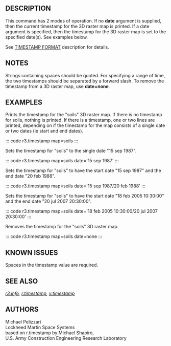 ## DESCRIPTION

This command has 2 modes of operation. If no **date** argument is
supplied, then the current timestamp for the 3D raster map is printed.
If a date argument is specified, then the timestamp for the 3D raster
map is set to the specified date(s). See examples below.

See [TIMESTAMP FORMAT](r.timestamp.html#timestamp-format) description
for details.

## NOTES

Strings containing spaces should be quoted. For specifying a range of
time, the two timestamps should be separated by a forward slash. To
remove the timestamp from a 3D raster map, use **date=none**.

## EXAMPLES

Prints the timestamp for the \"soils\" 3D raster map. If there is no
timestamp for soils, nothing is printed. If there is a timestamp, one or
two lines are printed, depending on if the timestamp for the map
consists of a single date or two dates (ie start and end dates).

::: code
    r3.timestamp map=soils
:::

Sets the timestamp for \"soils\" to the single date \"15 sep 1987\".

::: code
    r3.timestamp map=soils date='15 sep 1987'
:::

Sets the timestamp for \"soils\" to have the start date \"15 sep 1987\"
and the end date \"20 feb 1988\".

::: code
    r3.timestamp map=soils date='15 sep 1987/20 feb 1988'
:::

Sets the timestamp for \"soils\" to have the start date \"18 feb 2005
10:30:00\" and the end date \"20 jul 2007 20:30:00\".

::: code
    r3.timestamp map=soils date='18 feb 2005 10:30:00/20 jul 2007 20:30:00'
:::

Removes the timestamp for the \"soils\" 3D raster map.

::: code
    r3.timestamp map=soils date=none
:::

## KNOWN ISSUES

Spaces in the timestamp value are required.

## SEE ALSO

*[r3.info](r3.info.html), [r.timestamp](r.timestamp.html),
[v.timestamp](v.timestamp.html)*

## AUTHORS

Michael Pelizzari\
Lockheed Martin Space Systems\
based on r.timestamp by Michael Shapiro,\
U.S. Army Construction Engineering Research Laboratory
